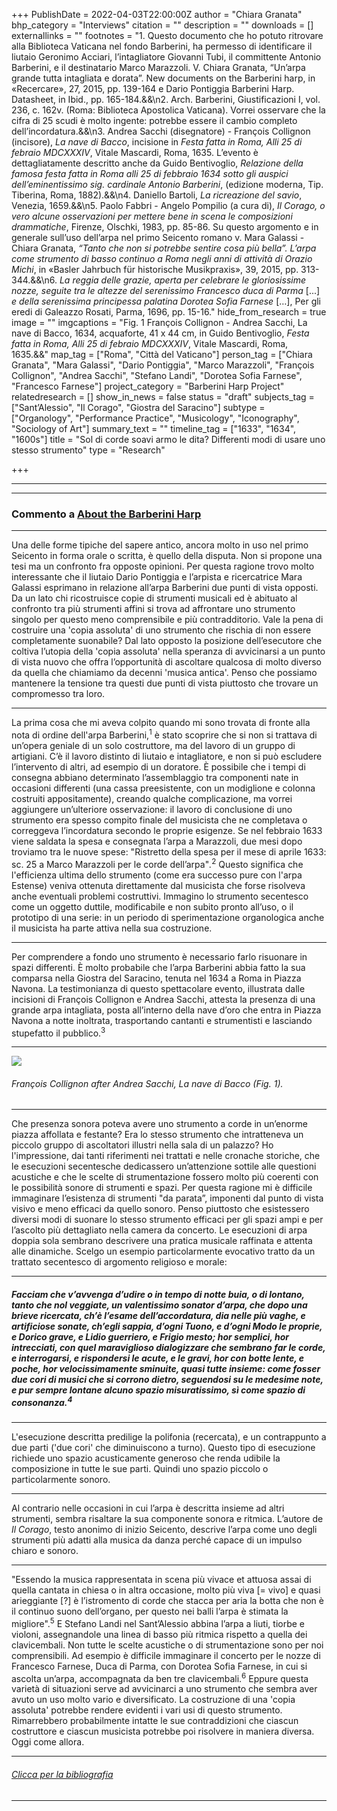 +++
PublishDate = 2022-04-03T22:00:00Z
author = "Chiara Granata"
bhp_category = "Interviews"
citation = ""
description = ""
downloads = []
externallinks = ""
footnotes = "1. Questo documento che ho potuto ritrovare alla Biblioteca Vaticana nel fondo Barberini, ha permesso di identificare il liutaio Geronimo Acciari, l’intagliatore Giovanni Tubi, il committente Antonio Barberini, e il destinatario Marco Marazzoli. V. Chiara Granata, “Un’arpa grande tutta intagliata e dorata”. New documents on the Barberini harp, in «Recercare», 27, 2015, pp. 139-164 e Dario Pontiggia Barberini Harp. Datasheet, in Ibid., pp. 165-184.&&\n2. Arch. Barberini, Giustificazioni I, vol. 236, c. 162v. (Roma: Biblioteca Apostolica Vaticana). Vorrei osservare che la cifra di 25 scudi è molto ingente: potrebbe essere il cambio completo dell’incordatura.&&\n3. Andrea Sacchi (disegnatore) - François Collignon (incisore), <i>La nave di Bacco</i>, incisione in <i>Festa fatta in Roma, Alli 25 di febraio MDCXXXIV</i>, Vitale Mascardi, Roma, 1635. L’evento è dettagliatamente descritto anche da Guido Bentivoglio, <i>Relazione della famosa festa fatta in Roma alli 25 di febbraio 1634 sotto gli auspici dell’eminentissimo sig. cardinale Antonio Barberini</i>, (edizione moderna, Tip. Tiberina, Roma, 1882).&&\n4. Daniello Bartoli, <i>La ricreazione del savio</i>, Venezia, 1659.&&\n5. Paolo Fabbri - Angelo Pompilio (a cura di), <i>Il Corago, o vero alcune osservazioni per mettere bene in scena le composizioni drammatiche</i>, Firenze, Olschki, 1983, pp. 85-86. Su questo argomento e in generale sull’uso dell’arpa nel primo Seicento romano v. Mara Galassi - Chiara Granata, <i>“Tanto che non si potrebbe sentire cosa più bella”. L’arpa come strumento di basso continuo a Roma negli anni di attività di Orazio Michi</i>, in «Basler Jahrbuch für historische Musikpraxis», 39, 2015, pp. 313-344.&&\n6. <i>La reggia delle grazie, aperta per celebrare le gloriosissime nozze, seguite tra le altezze del serenissimo Francesco duca di Parma</i> [...] <i>e della serenissima principessa palatina Dorotea Sofia Farnese</i> […], Per gli eredi di Galeazzo Rosati, Parma, 1696, pp. 15-16."
hide_from_research = true
image = ""
imgcaptions = "Fig. 1 François Collignon - Andrea Sacchi, La nave di Bacco, 1634, acquaforte, 41 x 44 cm, in Guido Bentivoglio, <i>Festa fatta in Roma, Alli 25 di febraio MDCXXXIV</i>, Vitale Mascardi, Roma, 1635.&&"
map_tag = ["Roma", "Città del Vaticano"]
person_tag = ["Chiara Granata", "Mara Galassi", "Dario Pontiggia", "Marco Marazzoli", "François Collignon", "Andrea Sacchi", "Stefano Landi", "Dorotea Sofia Farnese", "Francesco Farnese"]
project_category = "Barberini Harp Project"
relatedresearch = []
show_in_news = false
status = "draft"
subjects_tag = ["Sant’Alessio", "Il Corago", "Giostra del Saracino"]
subtype = ["Organology", "Performance Practice", "Musicology", "Iconography", "Sociology of Art"]
summary_text = ""
timeline_tag = ["1633", "1634", "1600s"]
title = "Sol di corde soavi armo le dita? Differenti modi di usare uno stesso strumento"
type = "Research"

+++
***

***

### Commento a [About the Barberini Harp](https://harfenlabor.netlify.app/research/barberini-harp-project-interviews-mara-galassi-and-dario-pontiggia-about-the-barberini-harp/)

***

Una delle forme tipiche del sapere antico, ancora molto in uso nel primo Seicento in forma orale o scritta, è quello della disputa. Non si propone una tesi ma un confronto fra opposte opinioni. Per questa ragione trovo molto interessante che il liutaio <span id="person_tag">Dario Pontiggia</span> e l’arpista e ricercatrice <span id="person_tag">Mara Galassi</span> esprimano in relazione all’<span id="subjects_tag">arpa Barberini</span> due punti di vista opposti. Da un lato chi ricostruisce copie di strumenti musicali ed è abituato al confronto tra più strumenti affini si trova ad affrontare uno strumento singolo per questo meno comprensibile e più contradditorio. Vale la pena di costruire una 'copia assoluta' di uno strumento che rischia di non essere completamente suonabile? Dal lato opposto la posizione dell’esecutore che coltiva l’utopia della 'copia assoluta' nella speranza di avvicinarsi a un punto di vista nuovo che offra l’opportunità di ascoltare qualcosa di molto diverso da quella che chiamiamo da decenni 'musica antica'. Penso che possiamo mantenere la tensione tra questi due punti di vista piuttosto che trovare un compromesso tra loro.

***

La prima cosa che mi aveva colpito quando mi sono trovata di fronte alla nota di ordine dell'arpa Barberini,<sup>1</sup> è stato scoprire che si non si trattava di un’opera geniale di un solo costruttore, ma del lavoro di un gruppo di artigiani. C’è il lavoro distinto di liutaio e intagliatore, e non si può escludere l’intervento di altri, ad esempio di un doratore. È possibile che i tempi di consegna abbiano determinato l’assemblaggio tra componenti nate in occasioni differenti (una cassa preesistente, con un modiglione e colonna costruiti appositamente), creando qualche complicazione, ma vorrei aggiungere un’ulteriore osservazione: il lavoro di conclusione di uno strumento era spesso compito finale del musicista che ne completava o correggeva l’incordatura secondo le proprie esigenze. Se nel febbraio <span id="timeline_tag">1633</span> viene saldata la spesa e consegnata l’arpa a Marazzoli, due mesi dopo troviamo tra le nuove spese: "Ristretto della spesa per il mese di aprile 1633: sc. 25 a <span id="person_tag">Marco Marazzoli</span> per le corde dell’arpa"_._<sup>2</sup> Questo significa che l'efficienza ultima dello strumento (come era successo pure con l'<span id="subjects_tag">arpa Estense</span>) veniva ottenuta direttamente dal musicista che forse risolveva anche eventuali problemi costruttivi. Immagino lo strumento secentesco come un oggetto duttile, modificabile e non subito pronto all’uso, o il prototipo di una serie: in un periodo di sperimentazione organologica anche il musicista ha parte attiva nella sua costruzione.

***

Per comprendere a fondo uno strumento è necessario farlo risuonare in spazi differenti. È molto probabile che l’arpa Barberini abbia fatto la sua comparsa nella <span id="subjects_tag">Giostra del Saracino</span>, tenuta nel <span id="timeline_tag">1634</span> a <span id="map_tag">Roma</span> in Piazza Navona. La testimonianza di questo spettacolare evento, illustrata dalle incisioni di <span id="person_tag">François Collignon</span> e <span id="person_tag">Andrea Sacchi</span>, attesta la presenza di una grande arpa intagliata, posta all’interno della nave d’oro che entra in Piazza Navona a notte inoltrata, trasportando cantanti e strumentisti e lasciando stupefatto il pubblico.<sup>3</sup>

***

![](/images/5-francois-colignon-after-andrea-sacchi-ship-of-bacchus-on-the-piazza-navona-bei-the-jousting-tournament-la-giostra-del-sarracino-1634.jpg)

###### François Collignon after Andrea Sacchi, _La nave di Bacco_ (<cap>Fig. 1</cap>).

***

Che presenza sonora poteva avere uno strumento a corde in un’enorme piazza affollata e festante? Era lo stesso strumento che intratteneva un piccolo gruppo di ascoltatori illustri nella sala di un palazzo? Ho l'impressione, dai tanti riferimenti nei trattati e nelle cronache storiche, che le esecuzioni secentesche dedicassero un’attenzione sottile alle questioni acustiche e che le scelte di strumentazione fossero molto più coerenti con le possibilità sonore di strumenti e spazi. Per questa ragione mi è difficile immaginare l’esistenza di strumenti "da parata”, imponenti dal punto di vista visivo e meno efficaci da quello sonoro. Penso piuttosto che esistessero diversi modi di suonare lo stesso strumento efficaci per gli spazi ampi e per l’ascolto più dettagliato nella camera da concerto. Le esecuzioni di arpa doppia sola sembrano descrivere una pratica musicale raffinata e attenta alle dinamiche. Scelgo un esempio particolarmente evocativo tratto da un trattato secentesco di argomento religioso e morale:

***

##### _Facciam che v’avvenga d’udire o in tempo di notte buia, o di lontano, tanto che nol veggiate, un valentissimo sonator d’arpa, che dopo una brieve ricercata, ch’è l’esame dell’accordatura, dia nelle più vaghe, e artificiose sonate, ch’egli sappia, d’ogni Tuono, e d’ogni Modo le proprie, e Dorico grave, e Lidio guerriero, e Frigio mesto; hor semplici, hor intrecciati, con quel maraviglioso dialogizzare che sembrano far le corde, e interrogarsi, e rispondersi le acute, e le gravi, hor con botte lente, e poche, hor velocissimamente sminuite, quasi tutte insieme: come fosser due cori di musici che si corrono dietro, seguendosi su le medesime note, e pur sempre lontane alcuno spazio misuratissimo, sì come spazio di consonanza._<sup>4</sup>

***

L'esecuzione descritta predilige la polifonia (recercata), e un contrappunto a due parti ('due cori' che diminuiscono a turno). Questo tipo di esecuzione richiede uno spazio acusticamente generoso che renda udibile la composizione in tutte le sue parti. Quindi uno spazio piccolo o particolarmente sonoro.

***

Al contrario nelle occasioni in cui l’arpa è descritta insieme ad altri strumenti, sembra risaltare la sua componente sonora e ritmica. L’autore de _Il Corago_, testo anonimo di inizio Seicento, descrive l’arpa come uno degli strumenti più adatti alla musica da danza perché capace di un impulso chiaro e sonoro.

***

"Essendo la musica rappresentata in scena più vivace et attuosa assai di quella cantata in chiesa o in altra occasione, molto più viva \[= vivo\] e quasi arieggiante \[?\] è l’istromento di corde che stacca per aria la botta che non è il continuo suono dell’organo, per questo nei balli l’arpa è stimata la migliore".<sup>5</sup> E <span id="person_tag">Stefano Landi</span> nel Sant’Alessio abbina l’arpa a liuti, tiorbe e violoni, assegnandole una linea di basso più ritmica rispetto a quella dei clavicembali. Non tutte le scelte acustiche o di strumentazione sono per noi comprensibili. Ad esempio è difficile immaginare il concerto per le nozze di <span id="person_tag">Francesco Farnese</span>, Duca di Parma, con <span id="person_tag">Dorotea Sofia Farnese</span>, in cui si ascolta un’arpa, accompagnata da ben tre clavicembali.<sup>6</sup> Eppure questa varietà di situazioni serve ad avvicinarci a uno strumento che sembra aver avuto un uso molto vario e diversificato. La costruzione di una 'copia assoluta' potrebbe rendere evidenti i vari usi di questo strumento. Rimarrebbero probabilmente intatte le sue contraddizioni che ciascun costruttore e ciascun musicista potrebbe poi risolvere in maniera diversa. Oggi come allora.

***

###### [Clicca per la bibliografia](https://harfenlabor.netlify.app/research/scientific-commentary-sol-di-corde-soavi-armo-le-dita-only-music-i-carry-as-my-weapon-different-ways-to-use-the-same-instrument/#bibliography)

***